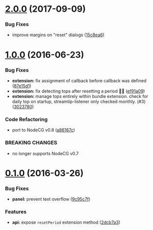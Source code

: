 <a name="2.0.0"></a>
# [2.0.0](https://github.com/SupportClass/lfg-streamtip/compare/v1.0.0...v2.0.0) (2017-09-09)


### Bug Fixes

* improve margins on "reset" dialogs ([15c8ea6](https://github.com/SupportClass/lfg-streamtip/commit/15c8ea6))



<a name="1.0.0"></a>
# [1.0.0](https://github.com/SupportClass/lfg-streamtip/compare/v0.1.0...v1.0.0) (2016-06-23)


### Bug Fixes

* **extension:** fix assignment of callback before callback was defined ([87e15d1](https://github.com/SupportClass/lfg-streamtip/commit/87e15d1))
* **extension:** fix detecting tops after resetting a period 👀💦 ([ef91a09](https://github.com/SupportClass/lfg-streamtip/commit/ef91a09))
* **extension:** manage tops entirely within bundle extension. check for daily top on startup, streamtip-listener only checked monthly. (#3) ([3023780](https://github.com/SupportClass/lfg-streamtip/commit/3023780))


### Code Refactoring

* port to NodeCG v0.8 ([a86167c](https://github.com/SupportClass/lfg-streamtip/commit/a86167c))


### BREAKING CHANGES

* no longer supports NodeCG v0.7



<a name="0.1.0"></a>
# [0.1.0](https://github.com/SupportClass/lfg-streamtip/compare/9c95c7f...v0.1.0) (2016-03-26)


### Bug Fixes

* **panel:** prevent text overflow ([9c95c7f](https://github.com/SupportClass/lfg-streamtip/commit/9c95c7f))


### Features

* **api:** expose `resetPeriod` extension method ([2dcb7a3](https://github.com/SupportClass/lfg-streamtip/commit/2dcb7a3))



